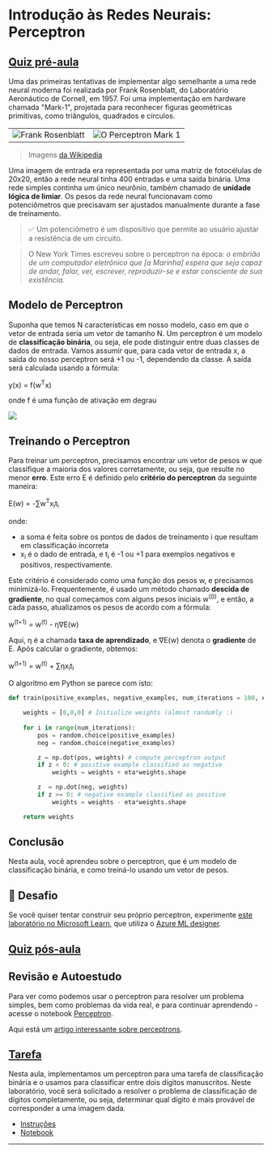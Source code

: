 <!--
CO_OP_TRANSLATOR_METADATA:
{
  "original_hash": "c34cbba802058b6fa267e1a294d4e510",
  "translation_date": "2025-09-23T08:23:47+00:00",
  "source_file": "lessons/3-NeuralNetworks/03-Perceptron/README.md",
  "language_code": "br"
}
-->
# Introdução às Redes Neurais: Perceptron

## [Quiz pré-aula](https://ff-quizzes.netlify.app/en/ai/quiz/5)

Uma das primeiras tentativas de implementar algo semelhante a uma rede neural moderna foi realizada por Frank Rosenblatt, do Laboratório Aeronáutico de Cornell, em 1957. Foi uma implementação em hardware chamada "Mark-1", projetada para reconhecer figuras geométricas primitivas, como triângulos, quadrados e círculos.

|      |      |
|--------------|-----------|
|<img src='images/Rosenblatt-wikipedia.jpg' alt='Frank Rosenblatt'/> | <img src='images/Mark_I_perceptron_wikipedia.jpg' alt='O Perceptron Mark 1' />|

> Imagens [da Wikipedia](https://en.wikipedia.org/wiki/Perceptron)

Uma imagem de entrada era representada por uma matriz de fotocélulas de 20x20, então a rede neural tinha 400 entradas e uma saída binária. Uma rede simples continha um único neurônio, também chamado de **unidade lógica de limiar**. Os pesos da rede neural funcionavam como potenciômetros que precisavam ser ajustados manualmente durante a fase de treinamento.

> ✅ Um potenciômetro é um dispositivo que permite ao usuário ajustar a resistência de um circuito.

> O New York Times escreveu sobre o perceptron na época: *o embrião de um computador eletrônico que [a Marinha] espera que seja capaz de andar, falar, ver, escrever, reproduzir-se e estar consciente de sua existência.*

## Modelo de Perceptron

Suponha que temos N características em nosso modelo, caso em que o vetor de entrada seria um vetor de tamanho N. Um perceptron é um modelo de **classificação binária**, ou seja, ele pode distinguir entre duas classes de dados de entrada. Vamos assumir que, para cada vetor de entrada x, a saída do nosso perceptron será +1 ou -1, dependendo da classe. A saída será calculada usando a fórmula:

y(x) = f(w<sup>T</sup>x)

onde f é uma função de ativação em degrau

<!-- img src="http://www.sciweavers.org/tex2img.php?eq=f%28x%29%20%3D%20%5Cbegin%7Bcases%7D%0A%20%20%20%20%20%20%20%20%20%2B1%20%26%20x%20%5Cgeq%200%20%5C%5C%0A%20%20%20%20%20%20%20%20%20-1%20%26%20x%20%3C%200%0A%20%20%20%20%20%20%20%5Cend%7Bcases%7D%20%5C%5C%0A&bc=White&fc=Black&im=jpg&fs=12&ff=arev&edit=0" align="center" border="0" alt="f(x) = \begin{cases} +1 & x \geq 0 \\ -1 & x < 0 \end{cases} \\" width="154" height="50" / -->
<img src="images/activation-func.png"/>

## Treinando o Perceptron

Para treinar um perceptron, precisamos encontrar um vetor de pesos w que classifique a maioria dos valores corretamente, ou seja, que resulte no menor **erro**. Este erro E é definido pelo **critério do perceptron** da seguinte maneira:

E(w) = -&sum;w<sup>T</sup>x<sub>i</sub>t<sub>i</sub>

onde:

* a soma é feita sobre os pontos de dados de treinamento i que resultam em classificação incorreta
* x<sub>i</sub> é o dado de entrada, e t<sub>i</sub> é -1 ou +1 para exemplos negativos e positivos, respectivamente.

Este critério é considerado como uma função dos pesos w, e precisamos minimizá-lo. Frequentemente, é usado um método chamado **descida de gradiente**, no qual começamos com alguns pesos iniciais w<sup>(0)</sup>, e então, a cada passo, atualizamos os pesos de acordo com a fórmula:

w<sup>(t+1)</sup> = w<sup>(t)</sup> - &eta;&nabla;E(w)

Aqui, &eta; é a chamada **taxa de aprendizado**, e &nabla;E(w) denota o **gradiente** de E. Após calcular o gradiente, obtemos:

w<sup>(t+1)</sup> = w<sup>(t)</sup> + &sum;&eta;x<sub>i</sub>t<sub>i</sub>

O algoritmo em Python se parece com isto:

```python
def train(positive_examples, negative_examples, num_iterations = 100, eta = 1):

    weights = [0,0,0] # Initialize weights (almost randomly :)
        
    for i in range(num_iterations):
        pos = random.choice(positive_examples)
        neg = random.choice(negative_examples)

        z = np.dot(pos, weights) # compute perceptron output
        if z < 0: # positive example classified as negative
            weights = weights + eta*weights.shape

        z  = np.dot(neg, weights)
        if z >= 0: # negative example classified as positive
            weights = weights - eta*weights.shape

    return weights
```

## Conclusão

Nesta aula, você aprendeu sobre o perceptron, que é um modelo de classificação binária, e como treiná-lo usando um vetor de pesos.

## 🚀 Desafio

Se você quiser tentar construir seu próprio perceptron, experimente [este laboratório no Microsoft Learn](https://docs.microsoft.com/en-us/azure/machine-learning/component-reference/two-class-averaged-perceptron?WT.mc_id=academic-77998-cacaste), que utiliza o [Azure ML designer](https://docs.microsoft.com/en-us/azure/machine-learning/concept-designer?WT.mc_id=academic-77998-cacaste).

## [Quiz pós-aula](https://ff-quizzes.netlify.app/en/ai/quiz/6)

## Revisão e Autoestudo

Para ver como podemos usar o perceptron para resolver um problema simples, bem como problemas da vida real, e para continuar aprendendo - acesse o notebook [Perceptron](Perceptron.ipynb).

Aqui está um [artigo interessante sobre perceptrons](https://towardsdatascience.com/what-is-a-perceptron-basics-of-neural-networks-c4cfea20c590).

## [Tarefa](lab/README.md)

Nesta aula, implementamos um perceptron para uma tarefa de classificação binária e o usamos para classificar entre dois dígitos manuscritos. Neste laboratório, você será solicitado a resolver o problema de classificação de dígitos completamente, ou seja, determinar qual dígito é mais provável de corresponder a uma imagem dada.

* [Instruções](lab/README.md)
* [Notebook](lab/PerceptronMultiClass.ipynb)

---

